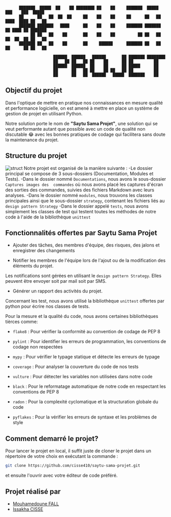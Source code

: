           ███████  █████  ██    ██ ████████ ██    ██     ███████  █████  ███    ███  █████       
          ██      ██   ██  ██  ██     ██    ██    ██     ██      ██   ██ ████  ████ ██   ██         
          ███████ ███████   ████      ██    ██    ██     ███████ ███████ ██ ████ ██ ███████         
               ██ ██   ██    ██       ██    ██    ██          ██ ██   ██ ██  ██  ██ ██   ██         
          ███████ ██   ██    ██       ██     ██████      ███████ ██   ██ ██      ██ ██   ██
          
                         ██████  ██████   ██████       ██ ███████ ████████
                         ██   ██ ██   ██ ██    ██      ██ ██         ██
                         ██████  ██████  ██    ██      ██ █████      ██
                         ██      ██   ██ ██    ██ ██   ██ ██         ██
                         ██      ██   ██  ██████   █████  ███████    ██  

## Objectif du projet
<p>Dans l'optique de mettre en pratique nos connaissances en mesure qualité et performance logicielle, on est amené à mettre en place un système de gestion de projet en utilisant Python.</p>
Notre solution porte le nom de <b>"Saytu Sama Projet"</b>, une solution qui se veut performante autant que possible avec un code de qualité non discutable 😂 avec les bonnes pratiques de codage qui facilitera sans doute la maintenance du projet.

## Structure du projet</b>
![struct](https://github.com/cisse410/saytu-sama-projet/assets/80828135/e60570e5-2518-43dd-8428-5b7ab3368ad1)
Notre projet est organisé de la manière suivante :
-Le dossier principal se compose de 3 sous-dossiers (Documentation, Modules et Tests).
-Dans le dossier nommé ```Documentations```, nous avons le sous-dossier ```Captures images des  commandes``` où nous avons placé les captures d'écran des sorties des commandes, suivies des fichiers Markdown avec leurs analyses.
-Dans le dossier nommé ```modules```, nous trouvons les classes principales ainsi que le sous-dossier ```strategy```, contenant les fichiers liés au ```design pattern Strategy```
-Dans le dossier appelé ```tests```, nous avons simplement les classes de test qui testent toutes les méthodes de notre code à l'aide de la bibliothèque ```unittest```
 
## Fonctionnalités offertes par <b>Saytu Sama Projet</b>

- Ajouter des tâches, des membres d'équipe, des risques, des jalons et enregistrer des changements
- <p>Notifier les membres de l'équipe lors de l'ajout ou de la modification des éléments du projet.</p>
Les notifications sont gérées en utilisant le ```design pattern Strategy```. Elles peuvent être envoyer soit par mail soit par SMS.
- Générer un rapport des activités du projet.</p>

Concernant les test, nous avons utilisé la bibliothèque ```unittest``` offertes par python pour écrire nos classes de tests.</p>
Pour la mesure et la qualité du code, nous avons certaines bibliothèques tièrces comme: </p>
- ```flake8``` : Pour vérifier la conformité au convention de codage de PEP 8 </p>
- ```pylint``` : Pour identifier les erreurs de programmation, les conventions de codage non respectées </p>
- ```mypy``` : Pour vérifier le typage statique et détecte les erreurs de typage</p>
- ```coverage``` : Pour analyser la couverture du code de nos tests</p>
- ```vulture``` : Pour détecter les variables non utilisées dans notre code</p>
- ```black``` : Pour le reformatage automatique de notre code en respectant les conventions de PEP 8</p>
- ```radon``` : Pour la complexité cyclomatique et la structuration globale du code</p>
- ```pyflakes``` : Pour la vérifier les erreurs de syntaxe et les problèmes de style</p>

## Comment demarré le projet?
Pour lancer le projet en local, il suffit juste de cloner le projet dans un répertoire de votre choix en exécutant la commande :
```bash
git clone https://github.com/cisse410/saytu-sama-projet.git
```
 et ensuite l'ouvrir avec votre éditeur de code préféré.


## Projet réalisé par 
 - <a href="https://github.com/pape-medoune">Mouhamedoune FALL</a>
 - <a href="https://github.com/cisse410">Issakha CISSE</a>
